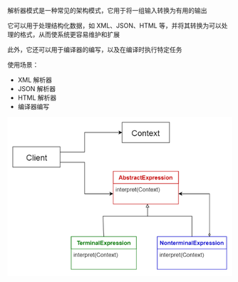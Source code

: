 解析器模式是一种常见的架构模式，它用于将一组输入转换为有用的输出

它可以用于处理结构化数据，如 XML、JSON、HTML 等，并将其转换为可以处理的格式，从而使系统更容易维护和扩展

此外，它还可以用于编译器的编写，以及在编译时执行特定任务

使用场景：

- XML 解析器
- JSON 解析器
- HTML 解析器
- 编译器编写

![img](.assets/%E8%A7%A3%E6%9E%90%E5%99%A8%E6%A8%A1%E5%BC%8F/4366140-01cd59e9e199736e.png)